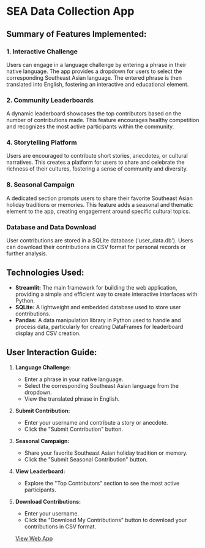 # SEA Data Collection App

## Summary of Features Implemented:

### 1. Interactive Challenge
Users can engage in a language challenge by entering a phrase in their native language. The app provides a dropdown for users to select the corresponding Southeast Asian language. The entered phrase is then translated into English, fostering an interactive and educational element.

### 2. Community Leaderboards
A dynamic leaderboard showcases the top contributors based on the number of contributions made. This feature encourages healthy competition and recognizes the most active participants within the community.

### 4. Storytelling Platform
Users are encouraged to contribute short stories, anecdotes, or cultural narratives. This creates a platform for users to share and celebrate the richness of their cultures, fostering a sense of community and diversity.

### 8. Seasonal Campaign
A dedicated section prompts users to share their favorite Southeast Asian holiday traditions or memories. This feature adds a seasonal and thematic element to the app, creating engagement around specific cultural topics.

### Database and Data Download
User contributions are stored in a SQLite database ('user_data.db'). Users can download their contributions in CSV format for personal records or further analysis.

## Technologies Used:

- **Streamlit:** The main framework for building the web application, providing a simple and efficient way to create interactive interfaces with Python.
- **SQLite:** A lightweight and embedded database used to store user contributions.
- **Pandas:** A data manipulation library in Python used to handle and process data, particularly for creating DataFrames for leaderboard display and CSV creation.

## User Interaction Guide:

1. **Language Challenge:**
   - Enter a phrase in your native language.
   - Select the corresponding Southeast Asian language from the dropdown.
   - View the translated phrase in English.

2. **Submit Contribution:**
   - Enter your username and contribute a story or anecdote.
   - Click the "Submit Contribution" button.

3. **Seasonal Campaign:**
   - Share your favorite Southeast Asian holiday tradition or memory.
   - Click the "Submit Seasonal Contribution" button.

4. **View Leaderboard:**
   - Explore the "Top Contributors" section to see the most active participants.

5. **Download Contributions:**
   - Enter your username.
   - Click the "Download My Contributions" button to download your contributions in CSV format.
  
   <a href="https://sea-collection.streamlit.app/" target="_blank">View Web App</a>
